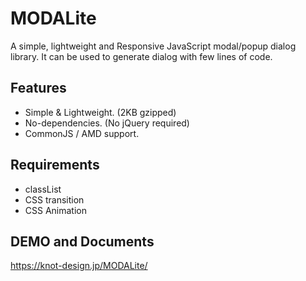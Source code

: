 # MODALite
A simple, lightweight and Responsive JavaScript modal/popup dialog library.
It can be used to generate dialog with few lines of code.
 
## Features
- Simple & Lightweight. (2KB gzipped)
- No-dependencies. (No jQuery required)
- CommonJS / AMD support.

## Requirements
- classList
- CSS transition
- CSS Animation

## DEMO and Documents
https://knot-design.jp/MODALite/

